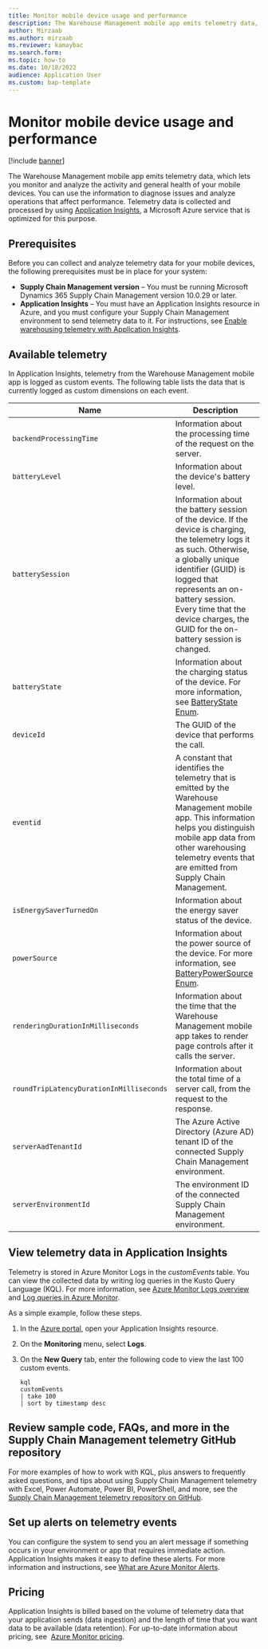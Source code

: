 ```yaml
---
title: Monitor mobile device usage and performance
description: The Warehouse Management mobile app emits telemetry data, which lets you monitor and analyze the activities and general health of your devices. You can use the information to diagnose issues and analyze operations that affect performance.
author: Mirzaab
ms.author: mirzaab
ms.reviewer: kamaybac
ms.search.form:
ms.topic: how-to
ms.date: 10/18/2022
audience: Application User
ms.custom: bap-template
---
```


# Monitor mobile device usage and performance

[!include [banner](../includes/banner.md)]

The Warehouse Management mobile app emits telemetry data, which lets you monitor and analyze the activity and general health of your mobile devices. You can use the information to diagnose issues and analyze operations that affect performance. Telemetry data is collected and processed by using [Application Insights](/azure/azure-monitor/app/app-insights-overview), a Microsoft Azure service that is optimized for this purpose.

## Prerequisites

Before you can collect and analyze telemetry data for your mobile devices, the following prerequisites must be in place for your system:

- **Supply Chain Management version** – You must be running Microsoft Dynamics 365 Supply Chain Management version 10.0.29 or later.
- **Application Insights** – You must have an Application Insights resource in Azure, and you must configure your Supply Chain Management environment to send telemetry data to it. For instructions, see [Enable warehousing telemetry with Application Insights](application-insights-warehousing.md).

## Available telemetry

In Application Insights, telemetry from the Warehouse Management mobile app is logged as custom events. The following table lists the data that is currently logged as custom dimensions on each event.

| Name | Description |
|---|---|
| `backendProcessingTime` | Information about the processing time of the request on the server. |
| `batteryLevel` | Information about the device's battery level. |
| `batterySession` | Information about the battery session of the device. If the device is charging, the telemetry logs it as such. Otherwise, a globally unique identifier (GUID) is logged that represents an on-battery session. Every time that the device charges, the GUID for the on-battery session is changed. |
| `batteryState` | Information about the charging status of the device. For more information, see [BatteryState Enum](/dotnet/api/xamarin.essentials.batterystate). |
| `deviceId` | The GUID of the device that performs the call. |
| `eventid` | A constant that identifies the telemetry that is emitted by the Warehouse Management mobile app. This information helps you distinguish mobile app data from other warehousing telemetry events that are emitted from Supply Chain Management. |
| `isEnergySaverTurnedOn` | Information about the energy saver status of the device. |
| `powerSource` | Information about the power source of the device. For more information, see [BatteryPowerSource Enum](/dotnet/api/xamarin.essentials.batterypowersource). |
| `renderingDurationInMilliseconds` | Information about the time that the  Warehouse Management mobile app takes to render page controls after it calls the server. |
| `roundTripLatencyDurationInMilliseconds` | Information about the total time of a server call, from the request to the response. |
| `serverAadTenantId` | The Azure Active Directory (Azure AD) tenant ID of the connected Supply Chain Management environment. |
| `serverEnvironmentId` | The environment ID of the connected Supply Chain Management environment. |

## View telemetry data in Application Insights

Telemetry is stored in Azure Monitor Logs in the *customEvents* table. You can view the collected data by writing log queries in the Kusto Query Language (KQL). For more information, see [Azure Monitor Logs overview](/azure/azure-monitor/logs/data-platform-logs) and [Log queries in Azure Monitor](/azure/azure-monitor/logs/log-query-overview).

As a simple example, follow these steps.

1. In the [Azure portal](https://portal.azure.com/), open your Application Insights resource.
1. On the **Monitoring** menu, select **Logs**.
1. On the **New Query** tab, enter the following code to view the last 100 custom events.

    ```plaintext
    kql
    customEvents
    | take 100
    | sort by timestamp desc
    ```

## Review sample code, FAQs, and more in the Supply Chain Management telemetry GitHub repository

For more examples of how to work with KQL, plus answers to frequently asked questions, and tips about using Supply Chain Management telemetry with Excel, Power Automate, Power BI, PowerShell, and more, see the [Supply Chain Management telemetry repository on GitHub](https://github.com/microsoft/d365-scm-telemetry).

## Set up alerts on telemetry events

You can configure the system to send you an alert message if something occurs in your environment or app that requires immediate action. Application Insights makes it easy to define these alerts. For more information and instructions, see [What are Azure Monitor Alerts](/azure/azure-monitor/alerts/alerts-overview).

## Pricing

Application Insights is billed based on the volume of telemetry data that your application sends (data ingestion) and the length of time that you want data to be available (data retention). For up-to-date information about pricing, see  [Azure Monitor pricing](https://azure.microsoft.com/pricing/details/monitor/).

